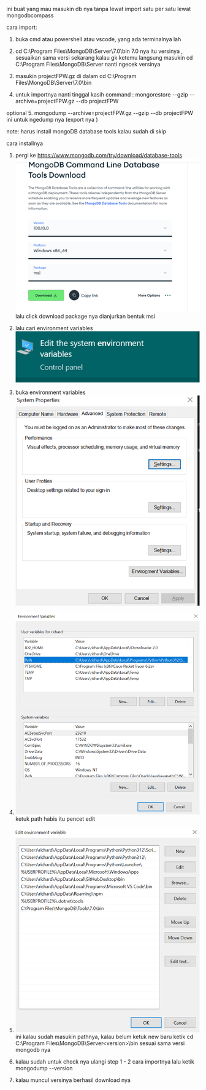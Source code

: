 ini buat yang mau masukin db nya tanpa lewat import satu per satu 
lewat mongodbcompass

cara import:

1. buka cmd atau powershell atau vscode, yang ada terminalnya lah

2. cd C:\Program Files\MongoDB\Server\7.0\bin
7.0 nya itu versinya , sesuaikan sama versi sekarang
kalau gk ketemu langsung masukin cd C:\Program Files\MongoDB\Server
nanti ngecek versinya 

3. masukin projectFPW.gz di dalam cd C:\Program Files\MongoDB\Server\7.0\bin

4. untuk importnya nanti tinggal kasih command : 
mongorestore --gzip --archive=projectFPW.gz --db projectFPW

optional
5. mongodump --archive=projectFPW.gz --gzip --db projectFPW ini untuk ngedump nya (export nya )

note:
harus install mongoDB database tools
kalau sudah di skip

cara installnya

1. pergi ke https://www.mongodb.com/try/download/database-tools
![alt text](image.png)
 lalu click download package nya dianjurkan bentuk msi

2. lalu cari environment variables ![alt text](image-1.png)

3. buka environment variables
![alt text](image-2.png)

4. ![alt text](image-3.png)
ketuk path habis itu pencet edit 

5. ![alt text](image-4.png)
 ini kalau sudah masukin pathnya, kalau belum ketuk new baru ketik 
 cd C:\Program Files\MongoDB\Server\<version>\bin
 <version> sesuai sama versi mongodb nya 

6. kalau sudah untuk check nya ulangi step 1 - 2 cara importnya
lalu ketik mongodump --version

7. kalau muncul versinya berhasil download nya 

